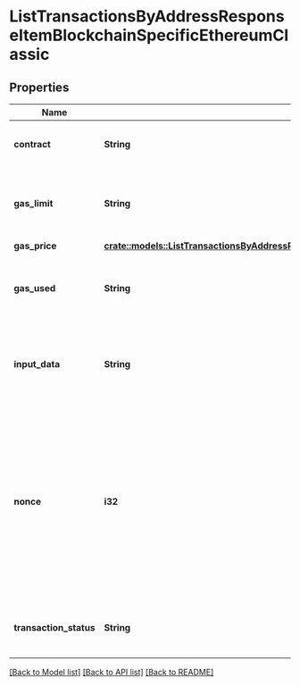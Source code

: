 # ListTransactionsByAddressResponseItemBlockchainSpecificEthereumClassic

## Properties

Name | Type | Description | Notes
------------ | ------------- | ------------- | -------------
**contract** | **String** | Represents the specific transaction contract. | 
**gas_limit** | **String** | Represents the amount of gas used by this specific transaction alone. | 
**gas_price** | [**crate::models::ListTransactionsByAddressResponseItemBlockchainSpecificEthereumClassicGasPrice**](ListTransactionsByAddressResponseItemBlockchainSpecificEthereumClassic_gasPrice.md) |  | 
**gas_used** | **String** | Represents the exact unit of gas that was used for the transaction. | 
**input_data** | **String** | Represents additional information that is required for the transaction. | 
**nonce** | **i32** | Represents the sequential running number for an address, starting from 0 for the first transaction. E.g., if the nonce of a transaction is 10, it would be the 11th transaction sent from the sender's address. | 
**transaction_status** | **String** | String representation of the transaction status | 

[[Back to Model list]](../README.md#documentation-for-models) [[Back to API list]](../README.md#documentation-for-api-endpoints) [[Back to README]](../README.md)


